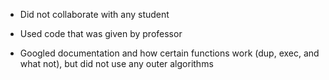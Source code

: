 * Did not collaborate with any student

* Used code that was given by professor

* Googled documentation and how certain functions work (dup, exec, and what not), but did not use any outer algorithms
